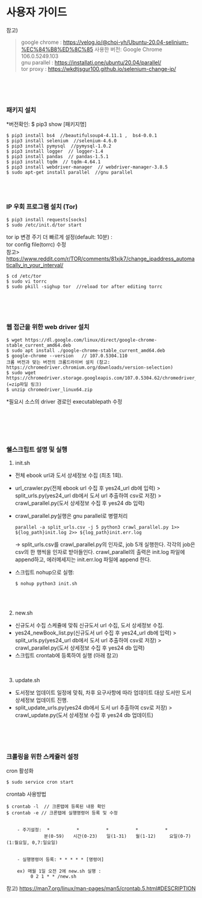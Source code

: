 # 사용자 가이드


참고)

>google chrome
: https://velog.io/@choi-yh/Ubuntu-20.04-selinium-%EC%84%B8%ED%8C%85
 사용한 버전: Google Chrome 106.0.5249.103 <br>
gnu parallel
: https://installati.one/ubuntu/20.04/parallel/   <br>
tor proxy
: https://wkdtjsgur100.github.io/selenium-change-ip/
<!-- * 파일 실행 테스트 과정: tor_test.py > split_urls.py > yes24_newBook_list.py > url_crawler.py > : -->

<br><br><br>


<h3>패키지 설치</h3>
*버전확인: $ pip3 show [패키지명] 


```	
$ pip3 install bs4  //beautifulsoup4-4.11.1 ,  bs4-0.0.1
$ pip3 install selenium  //selenium-4.6.0 
$ pip3 install pymysql  //pymysql-1.0.2
$ pip3 install logger  // logger-1.4
$ pip3 install pandas  // pandas-1.5.1
$ pip3 install tqdm  // tqdm-4.64.1
$ pip3 install webdriver-manager  // webdriver-manager-3.8.5
$ sudo apt-get install parallel  //gnu parallel
```	
<br><br>

  <h3>IP 우회 프로그램 설치 (Tor)</h3>

```	$ sudo apt-get install tor
$ pip3 install requests[socks]
$ sudo /etc/init.d/tor start
```	

tor ip 변경 주기 더 빠르게 설정(default: 10분) :<br>
    tor config file(torrc) 수정<br>
    참고> https://www.reddit.com/r/TOR/comments/81xjk7/change_ipaddress_automatically_in_your_interval/

```	
$ cd /etc/tor
$ sudo vi torrc
$ sudo pkill -sighup tor  //reload tor after editing torrc
```	

<br><br><br>



<h3> 웹 접근을 위한 web driver 설치</h3>

```	
$ wget https://dl.google.com/linux/direct/google-chrome-stable_current_amd64.deb
$ sudo apt install ./google-chrome-stable_current_amd64.deb
$ google-chrome --version   // 107.0.5304.110
크롬 버전과 맞는 버전의 크롬드라이버 설치 (참고: https://chromedriver.chromium.org/downloads/version-selection)
$ sudo wget https://chromedriver.storage.googleapis.com/107.0.5304.62/chromedriver_linux64.zip (=zip파일 링크)
$ unzip chromedriver_linux64.zip 
```	

*필요시 소스의 driver 경로인 executablepath 수정




<br><br><br><br>

  <h3>쉘스크립트 설명 및 실행</h3>


1) init.sh <br>
  - 전체 ebook url과 도서 상세정보 수집 (최초 1회).<br>
  - url_crawler.py(전체 ebook url 수집 후 yes24_url db에 입력) > split_urls.py(yes24_url db에서 도서 url 추출하여 csv로 저장) > crawl_parallel.py(도서 상세정보 수집 후 yes24 db 입력)

  - crawl_parallel.py실행은 gnu parallel로 병렬처리
  
      ```
      parallel -a split_urls.csv -j 5 python3 crawl_parallel.py 1>> ${log_path}init.log 2>> ${log_path}init.err.log

      ```
    &rarr;  split_urls.csv를 crawl_parallel.py의 인자로, job 5개 실행한다. 각각의 job은 csv의 한 행씩을 인자로 받아들인다. crawl_parallel의 출력은 init.log 파일에 append하고, 에러메세지는 init.err.log 파일에 append 한다.  
    
  - 스크립트 nohup으로 실행:
    ```
    $ nohup python3 init.sh 
    ```
    <br>  <br> 

  2) new.sh 
  - 신규도서 수집 스케쥴에 맞춰 신규도서 url 수집, 도서 상세정보 수집.
  - yes24_newBook_list.py(신규도서 url 수집 후 yes24_url db에 입력) > split_urls.py(yes24_url db에서 도서 url 추출하여 csv로 저장) > crawl_parallel.py(도서 상세정보 수집 후 yes24 db 입력)
   - 스크립트 crontab에 등록하여 실행 (아래 참고)
  <br><br><br>


3) update.sh 
  -  도서정보 업데이트 일정에 맞춰, 차후 요구사항에 따라 업데이트 대상 도서만 도서 상세정보 업데이트 진행.
  -  split_update_urls.py(yes24 db에서 도서 url 추출하여 csv로 저장) > crawl_update.py(도서 상세정보 수집 후 yes24 db 업데이트)







<br><br><br>

  <h3>크롤링을 위한 스케쥴러 설정</h3>
  cron 활성화 

```	
$ sudo service cron start
```	

crontab 사용방법

```	
$ crontab -l  // 크론탭에 등록된 내용 확인
$ crontab -e // 크론탭에 실행명령어 등록 및 수정


    - 주기설정:  *　　　　　　*　　　　　　*　　　　　　*　　　　　　*
              분(0-59)　　시간(0-23)　　일(1-31)　　월(1-12)　　　요일(0-7) (1:월요일, 0,7:일요일)


    - 실행명령어 등록: * * * * * [명령어]

    ex) 매월 1일 오전 2에 new.sh 실행 :
         0 2 1 * * /new.sh 
```	
    
참고) https://man7.org/linux/man-pages/man5/crontab.5.html#DESCRIPTION






